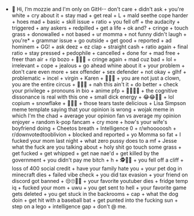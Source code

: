 - 👋 Hi, I’m mozzie and I'm only on GitH-- don't care + didn't ask + you're white + cry about it + stay mad + get real + L + mald seethe cope harder + hoes mad + basic + skill issue + ratio + you fell off + the audacity + triggered + any askers + redpilled + get a life + ok and? + cringe + touch grass + donowalled + not based + ur momma + not funny didn't laugh + you're* + grammar issue + go outside + get good + reported + ad hominem + GG! + ask deez + ez clap + straight cash + ratio again + final ratio + stay pressed + pedophile + cancelled + done for + mad free + freer than air + rip bozo + 🙂🙂🙂 + cringe again + mad cuz bad + lol + irrelevant + cope + jealous + go ahead whine about it + your problem + don't care even more + sex offender + sex defender + not okay + glhf + problematic + incel + virgin + Karen + 🤡🤡🤡 + you are not just a clown, you are the entire circus + 💅💅💅 + nah this ain't it + do better + check your privilege + pronouns in bio + anime pfp + 🤢🤢🤮🤮 + the cognitive dissonance is real with this one + small dick energy + 😂😂🤣🤣 + lol copium + snowflake + 🚩🚩🚩 + those tears taste delicious + Lisa Simpson meme template saying that your opinion is wrong + wojak meme in which I'm the chad + average your opinion fan vs average my opinion enjoyer + random k-pop fancam + cry more + how's your wife's boyfriend doing + Cheetos breath + Intelligence 0 + r/whooooosh + r/downvotedtooblivion + blocked and reported + yo Momma so fat + I fucked your mom last night + what zero pussy does to a mf + Jesse what the fuck are you talking about + holy shit go touch some grass + get fucked + get whipped + get nae nae'd + get killed by the government + you didn't pay me bitch + h  + 🕵️🍆🔬 + you fell off a cliff + loss of 400 social credit + have your family hate you + your pet dog in minecraft dies + failed vibe check + you did tax evasion + your friend on discord got banned + 😒🙄🧐🤨 + your favorite youtuber dies + fridge temp iq + fucked your mom + uwu + you get sent to hell + your favorite game gets deleted + you get stuck in the backrooms + cap + what the dog doin + get hit with a baseball bat + get punted into the fucking sun + step on a lego + intelligence gap + don't @ me.
<!---
No.
--->
